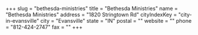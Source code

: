 +++
slug = "bethesda-ministries"
title = "Bethesda Ministries"
name = "Bethesda Ministries"
address = "1820 Stringtown Rd"
cityIndexKey = "city-in-evansville"
city = "Evansville"
state = "IN"
postal = ""
website = ""
phone = "812-424-2747"
fax = ""
+++
